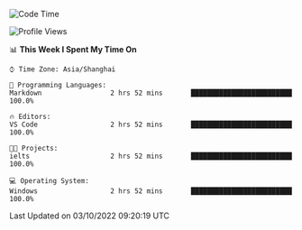 <!--START_SECTION:waka-->
![Code Time](http://img.shields.io/badge/Code%20Time-203%20hrs%2055%20mins-blue)

![Profile Views](http://img.shields.io/badge/Profile%20Views-0-blue)

📊 **This Week I Spent My Time On** 

```text
⌚︎ Time Zone: Asia/Shanghai

💬 Programming Languages: 
Markdown                 2 hrs 52 mins       █████████████████████████   100.0%

🔥 Editors: 
VS Code                  2 hrs 52 mins       █████████████████████████   100.0%

🐱‍💻 Projects: 
ielts                    2 hrs 52 mins       █████████████████████████   100.0%

💻 Operating System: 
Windows                  2 hrs 52 mins       █████████████████████████   100.0%

```


 Last Updated on 03/10/2022 09:20:19 UTC
<!--END_SECTION:waka-->